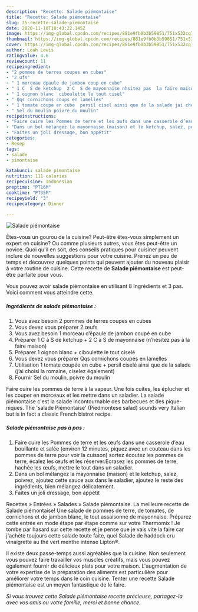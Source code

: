 ```yaml
---
description: "Recette: Salade piémontaise"
title: "Recette: Salade piémontaise"
slug: 25-recette-salade-piemontaise
date: 2020-11-10T10:43:22.145Z
image: https://img-global.cpcdn.com/recipes/881e9fb0b3b59851/751x532cq70/salade-piemontaise-photo-principale-de-la-recette.jpg
thumbnail: https://img-global.cpcdn.com/recipes/881e9fb0b3b59851/751x532cq70/salade-piemontaise-photo-principale-de-la-recette.jpg
cover: https://img-global.cpcdn.com/recipes/881e9fb0b3b59851/751x532cq70/salade-piemontaise-photo-principale-de-la-recette.jpg
author: Leah Lewis
ratingvalue: 4.6
reviewcount: 11
recipeingredient:
- "2 pommes de terres coupes en cubes"
- "2 ufs"
- " 1 morceau dpaule de jambon coup en cube"
- " 1 C  S de ketchup  2 C  S de mayonnaise nhsitez pas  la faire maison"
- " 1 oignon blanc  ciboulette le tout cisel"
- " Qqs cornichons coups en lamelles"
- " 1 tomate coupe en cube  persil cisel ainsi que de la salade jai choisi la romaine ciselez galement"
- " Sel du moulin poivre du moulin"
recipeinstructions:
- "Faire cuire les Pommes de terre et les œufs dans une casserole d’eau bouillante et salée (environ 12 minutes, piquez avec un couteau dans les pommes de terre pour voir la cuisson) sortez écoutez les pommes de terre, écalez les œufs et les réserver.Ecrasez les pommes de terre, hachée les œufs, mettre le tout dans un saladier."
- "Dans un bol mélangez la mayonnaise (maison) et le ketchup, salez, poivrez, ajoutez cette sauce aux dans le saladier, ajoutez le reste des ingrédients, bien mélangez délicatement."
- "Faites un joli dressage, bon appétit"
categories:
- Resep
tags:
- salade
- pimontaise

katakunci: salade pimontaise 
nutrition: 111 calories
recipecuisine: Indonesian
preptime: "PT16M"
cooktime: "PT35M"
recipeyield: "3"
recipecategory: Dinner

---
```



![Salade piémontaise](https://img-global.cpcdn.com/recipes/881e9fb0b3b59851/751x532cq70/salade-piemontaise-photo-principale-de-la-recette.jpg)

Êtes-vous un gourou de la cuisine? Peut-être êtes-vous simplement un expert en cuisine? Ou comme plusieurs autres, vous êtes peut-être un novice. Quoi qu'il en soit, des conseils pratiques pour cuisiner peuvent inclure de nouvelles suggestions pour votre cuisine. Prenez un peu de temps et découvrez quelques points qui peuvent ajouter du nouveau plaisir à votre routine de cuisine. Cette recette de <strong> Salade piémontaise </strong> est peut-être parfaite pour vous.

<!--inarticleads1-->

Vous pouvez avoir salade piémontaise en utilisant 8 Ingrédients et 3 pas. Voici comment vous atteindre cette.

##### Ingrédients de salade piémontaise :

1. Vous avez besoin 2 pommes de terres coupes en cubes
1. Vous devez vous préparer 2 œufs
1. Vous avez besoin  1 morceau d’épaule de jambon coupé en cube
1. Préparer  1 C à S de ketchup + 2 C à S de mayonnaise (n’hésitez pas à la faire maison)
1. Préparer  1 oignon blanc + ciboulette le tout ciselé
1. Vous devez vous préparer  Qqs cornichons coupés en lamelles
1. Utilisation  1 tomate coupée en cube + persil ciselé ainsi que de la salade (j’ai choisi la romaine, ciselez également)
1. Fournir  Sel du moulin, poivre du moulin


Faire cuire les pommes de terre à la vapeur. Une fois cuites, les éplucher et les couper en morceaux et les mettre dans un saladier. La salade piémontaise c&#39;est la salade incontournable des barbecues et des pique-niques. The &#39;salade Piémontaise&#39; (Piedmontese salad) sounds very Italian but is in fact a classic French bistrot recipe. 

<!--inarticleads2-->

##### Salade piémontaise pas à pas :

1. Faire cuire les Pommes de terre et les œufs dans une casserole d’eau bouillante et salée (environ 12 minutes, piquez avec un couteau dans les pommes de terre pour voir la cuisson) sortez écoutez les pommes de terre, écalez les œufs et les réserver.Ecrasez les pommes de terre, hachée les œufs, mettre le tout dans un saladier.
1. Dans un bol mélangez la mayonnaise (maison) et le ketchup, salez, poivrez, ajoutez cette sauce aux dans le saladier, ajoutez le reste des ingrédients, bien mélangez délicatement.
1. Faites un joli dressage, bon appétit


Recettes » Entrées » Salades » Salade piémontaise. La meilleure recette de Salade piémontaise! Une salade de pommes de terre, de tomates, de cornichons et de jambon blanc, le tout assaisonné de mayonnaise. Préparez cette entrée en mode étape par étape comme sur votre Thermomix ! Je tombe par hasard sur cette recette et je pense que je vais vite la faire car j&#39;achète toujours cette salade toute faite, quel Salade de haddock cru vinaigrette au thé vert menthe intense Lipton®. 

<!--inarticleads1-->

<p>
Il existe deux passe-temps aussi agréables que la cuisine. Non seulement vous pouvez faire travailler vos muscles créatifs, mais vous pouvez également fournir de délicieux plats pour votre maison. L'augmentation de votre expertise de la préparation des aliments est particulière pour améliorer votre temps dans le coin cuisine. Tenter une recette Salade piémontaise est un moyen fantastique de le faire.
</p>

<p>
<i>Si vous trouvez cette Salade piémontaise recette précieuse, partagez-la avec vos amis ou votre famille, merci et bonne chance.</i>
</p>
